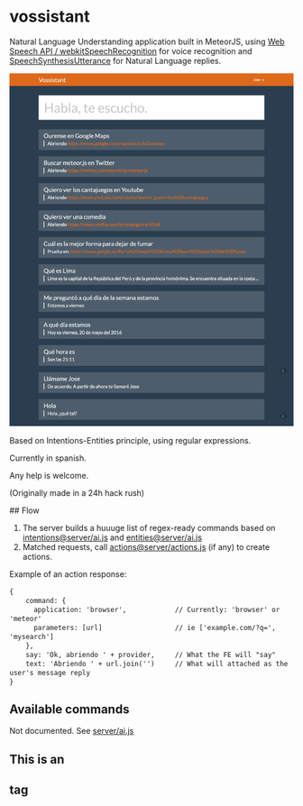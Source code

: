 # vossistant

Natural Language Understanding application built in MeteorJS, using [Web Speech API / webkitSpeechRecognition](https://developer.mozilla.org/en-US/docs/Web/API/Web_Speech_API) for voice recognition and [SpeechSynthesisUtterance](https://developer.mozilla.org/en-US/docs/Web/API/SpeechSynthesisUtterance) for Natural Language replies.

![screenshoot](private/screenshot.png)

Based on Intentions-Entities principle, using regular expressions.

Currently in spanish.

Any help is welcome.

(Originally made in a 24h hack rush)

## Flow

1. The server builds a huuuge list of regex-ready commands based on [intentions@server/ai.js](https://github.com/joseconstela/vossistant/blob/master/server/ai.js#L1) and [entities@server/ai.js](https://github.com/joseconstela/vossistant/blob/master/server/ai.js#54)
2. Matched requests, call [actions@server/actions.js](https://github.com/joseconstela/vossistant/blob/master/server/actions.js) (if any) to create actions.

Example of an action response:

    {
        command: {
          application: 'browser',            // Currently: 'browser' or 'meteor'
          parameters: [url]                  // ie ['example.com/?q=', 'mysearch']
        },
        say: 'Ok, abriendo ' + provider,     // What the FE will "say"
        text: 'Abriendo ' + url.join('')     // What will attached as the user's message reply
    }

## Available commands

Not documented. See [server/ai.js](https://github.com/joseconstela/vossistant/blob/master/server/ai.js)

## This is an <h2> tag

